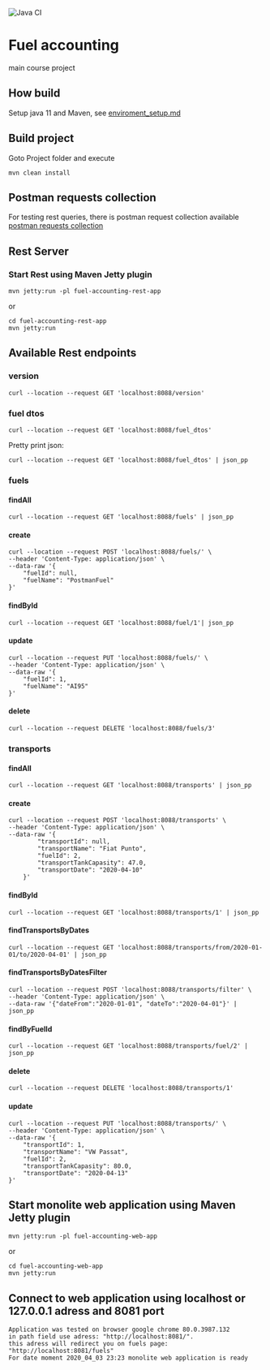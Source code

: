 ![Java CI](https://github.com/alexanderignathick/aignathick-fuel-accounting/workflows/Java%20CI/badge.svg)

# Fuel accounting
main course project

## How build
Setup java 11 and Maven, see [enviroment_setup.md](enviroment_setup.md)

## Build project 
Goto Project folder and execute  
    
    mvn clean install
    
## Postman requests collection
For testing rest queries, there is postman request collection available [postman requests collection](aignathick_fuel_acounting.postman_collection.json)

## Rest Server
### Start Rest using Maven Jetty plugin
```
mvn jetty:run -pl fuel-accounting-rest-app
```    
or
 ``` 
cd fuel-accounting-rest-app
mvn jetty:run
```
## Available Rest endpoints
### version
    curl --location --request GET 'localhost:8088/version'
### fuel dtos
```
curl --location --request GET 'localhost:8088/fuel_dtos'
```
Pretty print json:
```
curl --location --request GET 'localhost:8088/fuel_dtos' | json_pp       
```
### fuels

#### findAll
    curl --location --request GET 'localhost:8088/fuels' | json_pp

#### create
    curl --location --request POST 'localhost:8088/fuels/' \
    --header 'Content-Type: application/json' \
    --data-raw '{
        "fuelId": null,
        "fuelName": "PostmanFuel"
    }'
    
#### findById
    curl --location --request GET 'localhost:8088/fuel/1'| json_pp

#### update
    curl --location --request PUT 'localhost:8088/fuels/' \
    --header 'Content-Type: application/json' \
    --data-raw '{
        "fuelId": 1,
        "fuelName": "AI95"
    }'

#### delete
    curl --location --request DELETE 'localhost:8088/fuels/3'
    
### transports

#### findAll
    curl --location --request GET 'localhost:8088/transports' | json_pp
#### create
    curl --location --request POST 'localhost:8088/transports' \
    --header 'Content-Type: application/json' \
    --data-raw '{
            "transportId": null,
            "transportName": "Fiat Punto",
            "fuelId": 2,
            "transportTankCapasity": 47.0,
            "transportDate": "2020-04-10"
        }'
#### findById
    curl --location --request GET 'localhost:8088/transports/1' | json_pp
#### findTransportsByDates
    curl --location --request GET 'localhost:8088/transports/from/2020-01-01/to/2020-04-01' | json_pp
#### findTransportsByDatesFilter
    curl --location --request POST 'localhost:8088/transports/filter' \
    --header 'Content-Type: application/json' \
    --data-raw '{"dateFrom":"2020-01-01", "dateTo":"2020-04-01"}' | json_pp
#### findByFuelId
    curl --location --request GET 'localhost:8088/transports/fuel/2' | json_pp
#### delete
    curl --location --request DELETE 'localhost:8088/transports/1'
#### update
    curl --location --request PUT 'localhost:8088/transports/' \
    --header 'Content-Type: application/json' \
    --data-raw '{
        "transportId": 1,
        "transportName": "VW Passat",
        "fuelId": 2,
        "transportTankCapasity": 80.0,
        "transportDate": "2020-04-13"
    }'

## Start monolite web application using Maven Jetty plugin
 ```
 mvn jetty:run -pl fuel-accounting-web-app
 ```    
 or
 ``` 
 cd fuel-accounting-web-app
 mvn jetty:run
 ```

## Connect to web application using localhost or 127.0.0.1 adress and 8081 port
    Application was tested on browser google chrome 80.0.3987.132
    in path field use adress: "http://localhost:8081/".
    this adress will redirect you on fuels page: "http://localhost:8081/fuels"
    For date moment 2020_04_03 23:23 monolite web application is ready

